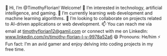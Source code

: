 👋 Hi, I’m @TimothyFlorian! Welcome!
👀 I’m interested in technology, artificial intelligence, and gaming.
🌱 I’m currently learning web development and machine learning algorithms.
💞️ I’m looking to collaborate on projects related to AI-driven applications or web development.
📫 You can reach me via email at timothyflorian12@gamil.com or connect with me on LinkedIn: www.linkedin.com/in/timothy-florian-l-v-9978a52a6
😄 Pronouns: He/him
⚡ Fun fact: I'm an avid gamer and enjoy delving into coding projects in my free time.
